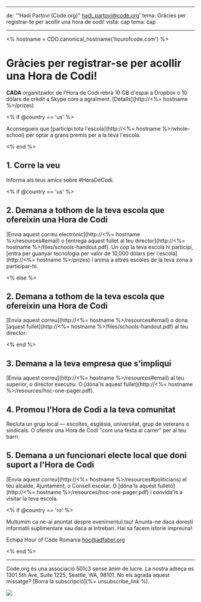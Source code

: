 * * *

de: '"Hadi Partovi (Code.org)" [&#104;&#x61;&#x64;&#105;&#x5f;&#112;&#x61;&#x72;&#116;&#x6f;&#118;&#x69;&#x40;&#99;&#x6f;&#100;&#x65;&#x2e;&#111;&#x72;&#103;](&#109;&#x61;&#105;&#x6c;&#x74;&#111;&#x3a;&#104;&#x61;&#x64;&#105;&#x5f;&#112;&#x61;&#x72;&#116;&#x6f;&#118;&#x69;&#x40;&#99;&#x6f;&#100;&#x65;&#x2e;&#111;&#x72;&#103;)' tema: Gràcies per registrar-te per acollir una hora de codi! vista: cap tema: cap

* * *

<% hostname = CDO.canonical_hostname('hourofcode.com') %>

# Gràcies per registrar-se per acollir una Hora de Codi!

**CADA** organitzador de l'Hora de Codi rebrà 10 GB d'espai a Dropbox o 10 dòlars de crèdit a Skype com a agraïment. [Detalls](http://<%= hostname %>/prizes)

<% if @country == 'us' %>

Aconsegueix que [participi tota l'escola](http://<%= hostname %>/whole-school) per optar a grans premis per a la teva l'escola.

<% end %>

## 1. Corre la veu

Informa als teus amics sobre #HoraDeCodi.

<% if @country == 'us' %>

## 2. Demana a tothom de la teva escola que ofereixin una Hora de Codi

[Envia aquest correu electrònic](http://<%= hostname %>/resources#email) o [entrega aquest fullet al teu director](http://<%= hostname %>/files/schools-handout.pdf). Un cop la teva escola hi participi, [entra per guanyar tecnologia per valor de 10,000 dòlars per l'escola](http://<%= hostname %>/prizes) i anima a altres escoles de la teva zona a participar-hi.

<% else %>

## 2. Demana a tothom de la teva escola que ofereixin una Hora de Codi

[Envia aquest correu](http://<%= hostname %>/resources#email) o dona [aquest fullet](http://<%= hostname %>/files/schools-handout.pdf) al teu director.

<% end %>

## 3. Demana a la teva empresa que s'impliqui

[Envia aquest correu](http://<%= hostname %>/resources#email) al teu superior, o director executiu. O [dóna'ls aquest fullet](http://<%= hostname %>/resources/hoc-one-pager.pdf).

## 4. Promou l'Hora de Codi a la teva comunitat

Recluta un grup local — escoltes, església, universitat, grup de veterans o sindicals. O ofereix una Hora de Codi "com una festa al carrer" per al teu barri.

## 5. Demana a un funcionari electe local que doni suport a l'Hora de Codi

[Envia aquest correu](http://<%= hostname %>/resources#politicians) el teu alcalde, Ajuntament, o Consell escolar. O [dóna'ls aquest fulletó](http://<%= hostname %>/resources/hoc-one-pager.pdf) i convida'ls a visitar la teva escola.

<% if @country == 'ro' %>

Multumim ca ne-ai anuntat despre evenimentul tau! Anunta-ne daca doresti informatii suplimentare sau daca ai intrebari. Hai sa facem istorie impreuna!

Echipa Hour of Code Romania hoc@adfaber.org

<% end %>

* * *

Code.org és una associació 501c3 sense ànim de lucre. La nostra adreça es 1301 5th Ave, Suite 1225, Seattle, WA, 98101. No els agrada aquest missatge? [Borra la subscripció](%= unsubscribe_link %).

![](<%= tracking_pixel %>)
